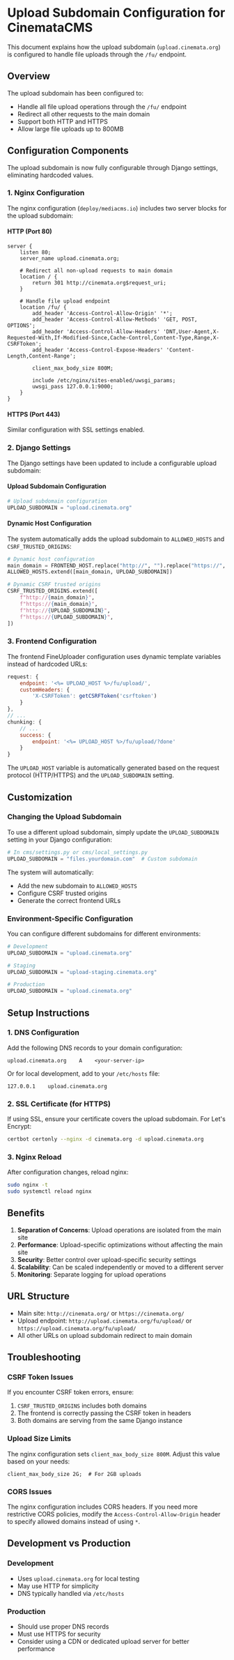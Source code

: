 # Upload Subdomain Configuration for CinemataCMS

This document explains how the upload subdomain (`upload.cinemata.org`) is configured to handle file uploads through the `/fu/` endpoint.

## Overview

The upload subdomain has been configured to:
- Handle all file upload operations through the `/fu/` endpoint
- Redirect all other requests to the main domain
- Support both HTTP and HTTPS
- Allow large file uploads up to 800MB

## Configuration Components

The upload subdomain is now fully configurable through Django settings, eliminating hardcoded values.

### 1. Nginx Configuration

The nginx configuration (`deploy/mediacms.io`) includes two server blocks for the upload subdomain:

#### HTTP (Port 80)
```nginx
server {
    listen 80;
    server_name upload.cinemata.org;

    # Redirect all non-upload requests to main domain
    location / {
        return 301 http://cinemata.org$request_uri;
    }

    # Handle file upload endpoint
    location /fu/ {
        add_header 'Access-Control-Allow-Origin' '*';
        add_header 'Access-Control-Allow-Methods' 'GET, POST, OPTIONS';
        add_header 'Access-Control-Allow-Headers' 'DNT,User-Agent,X-Requested-With,If-Modified-Since,Cache-Control,Content-Type,Range,X-CSRFToken';
        add_header 'Access-Control-Expose-Headers' 'Content-Length,Content-Range';

        client_max_body_size 800M;

        include /etc/nginx/sites-enabled/uwsgi_params;
        uwsgi_pass 127.0.0.1:9000;
    }
}
```

#### HTTPS (Port 443)
Similar configuration with SSL settings enabled.

### 2. Django Settings

The Django settings have been updated to include a configurable upload subdomain:

#### Upload Subdomain Configuration
```python
# Upload subdomain configuration
UPLOAD_SUBDOMAIN = "upload.cinemata.org"
```

#### Dynamic Host Configuration
The system automatically adds the upload subdomain to `ALLOWED_HOSTS` and `CSRF_TRUSTED_ORIGINS`:

```python
# Dynamic host configuration
main_domain = FRONTEND_HOST.replace("http://", "").replace("https://", "")
ALLOWED_HOSTS.extend([main_domain, UPLOAD_SUBDOMAIN])

# Dynamic CSRF trusted origins
CSRF_TRUSTED_ORIGINS.extend([
    f"http://{main_domain}",
    f"https://{main_domain}",
    f"http://{UPLOAD_SUBDOMAIN}",
    f"https://{UPLOAD_SUBDOMAIN}",
])
```

### 3. Frontend Configuration

The frontend FineUploader configuration uses dynamic template variables instead of hardcoded URLs:

```javascript
request: {
    endpoint: '<%= UPLOAD_HOST %>/fu/upload/',
    customHeaders: {
        'X-CSRFToken': getCSRFToken('csrftoken')
    }
},
// ...
chunking: {
    // ...
    success: {
        endpoint: '<%= UPLOAD_HOST %>/fu/upload/?done'
    }
}
```

The `UPLOAD_HOST` variable is automatically generated based on the request protocol (HTTP/HTTPS) and the `UPLOAD_SUBDOMAIN` setting.

## Customization

### Changing the Upload Subdomain

To use a different upload subdomain, simply update the `UPLOAD_SUBDOMAIN` setting in your Django configuration:

```python
# In cms/settings.py or cms/local_settings.py
UPLOAD_SUBDOMAIN = "files.yourdomain.com"  # Custom subdomain
```

The system will automatically:
- Add the new subdomain to `ALLOWED_HOSTS`
- Configure CSRF trusted origins
- Generate the correct frontend URLs

### Environment-Specific Configuration

You can configure different subdomains for different environments:

```python
# Development
UPLOAD_SUBDOMAIN = "upload.cinemata.org"

# Staging
UPLOAD_SUBDOMAIN = "upload-staging.cinemata.org"

# Production
UPLOAD_SUBDOMAIN = "upload.cinemata.org"
```

## Setup Instructions

### 1. DNS Configuration

Add the following DNS records to your domain configuration:

```
upload.cinemata.org    A    <your-server-ip>
```

Or for local development, add to your `/etc/hosts` file:
```
127.0.0.1    upload.cinemata.org
```

### 2. SSL Certificate (for HTTPS)

If using SSL, ensure your certificate covers the upload subdomain. For Let's Encrypt:

```bash
certbot certonly --nginx -d cinemata.org -d upload.cinemata.org
```

### 3. Nginx Reload

After configuration changes, reload nginx:

```bash
sudo nginx -t
sudo systemctl reload nginx
```

## Benefits

1. **Separation of Concerns**: Upload operations are isolated from the main site
2. **Performance**: Upload-specific optimizations without affecting the main site
3. **Security**: Better control over upload-specific security settings
4. **Scalability**: Can be scaled independently or moved to a different server
5. **Monitoring**: Separate logging for upload operations

## URL Structure

- Main site: `http://cinemata.org/` or `https://cinemata.org/`
- Upload endpoint: `http://upload.cinemata.org/fu/upload/` or `https://upload.cinemata.org/fu/upload/`
- All other URLs on upload subdomain redirect to main domain

## Troubleshooting

### CSRF Token Issues
If you encounter CSRF token errors, ensure:
1. `CSRF_TRUSTED_ORIGINS` includes both domains
2. The frontend is correctly passing the CSRF token in headers
3. Both domains are serving from the same Django instance

### Upload Size Limits
The nginx configuration sets `client_max_body_size 800M`. Adjust this value based on your needs:

```nginx
client_max_body_size 2G;  # For 2GB uploads
```

### CORS Issues
The nginx configuration includes CORS headers. If you need more restrictive CORS policies, modify the `Access-Control-Allow-Origin` header to specify allowed domains instead of using `*`.

## Development vs Production

### Development
- Uses `upload.cinemata.org` for local testing
- May use HTTP for simplicity
- DNS typically handled via `/etc/hosts`

### Production
- Should use proper DNS records
- Must use HTTPS for security
- Consider using a CDN or dedicated upload server for better performance